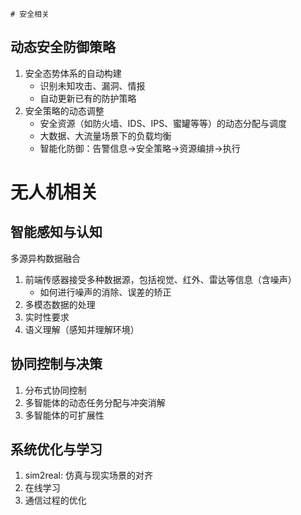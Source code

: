 	# 安全相关
## 动态安全防御策略
1. 安全态势体系的自动构建
    - 识别未知攻击、漏洞、情报
    - 自动更新已有的防护策略
2. 安全策略的动态调整
    - 安全资源（如防火墙、IDS、IPS、蜜罐等等）的动态分配与调度
    - 大数据、大流量场景下的负载均衡
    - 智能化防御：告警信息->安全策略->资源编排->执行

# 无人机相关
## 智能感知与认知
多源异构数据融合
1. 前端传感器接受多种数据源，包括视觉、红外、雷达等信息（含噪声）
    - 如何进行噪声的消除、误差的矫正
2. 多模态数据的处理
3. 实时性要求
4. 语义理解（感知并理解环境）
## 协同控制与决策
1. 分布式协同控制
2. 多智能体的动态任务分配与冲突消解
3. 多智能体的可扩展性
## 系统优化与学习
1. sim2real: 仿真与现实场景的对齐
2. 在线学习
3. 通信过程的优化